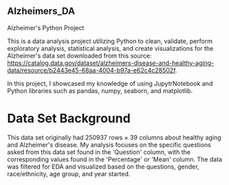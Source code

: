 ## Alzheimers_DA
Alzheimer's Python Project

This is a data analysis project utilizing Python to clean, validate, perform exploratory analysis, statistical analysis, and create visualizations for the Alzheimer's data set downloaded 
from this source: https://catalog.data.gov/dataset/alzheimers-disease-and-healthy-aging-data/resource/b2443e45-68aa-4004-b97a-e62c4c28502f. 

In this project, I showcased my knowledge of using JupytrNotebook and Python libraries such as pandas, numpy, seaborn, and matplotlib. 

# Data Set Background
This data set originally had 250937 rows × 39 columns about healthy aging and Alzheimer's disease. 
My analysis focuses on the specific questions asked from this data set found in the 'Question' column,
with the corresponding values found in the 'Percentage' or 'Mean' column. The data was filtered for EDA and visualized based on the questions, gender, race/ethnicity, age group, and year started.

